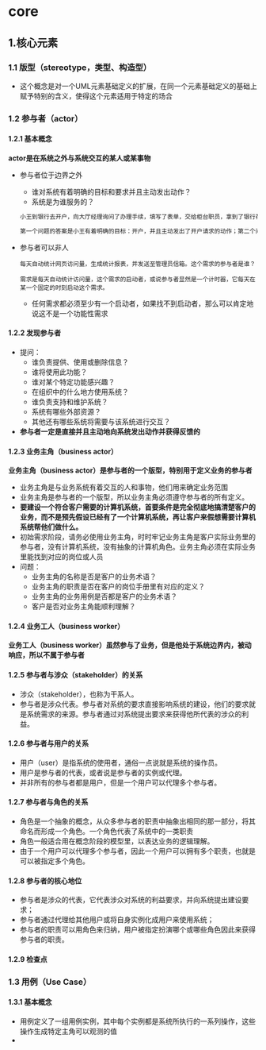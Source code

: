 # core



## 1.核心元素

### 1.1 版型（stereotype，类型、构造型）

- 这个概念是对一个UML元素基础定义的扩展，在同一个元素基础定义的基础上赋予特别的含义，使得这个元素适用于特定的场合



### 1.2 参与者（actor）

#### 1.2.1 基本概念

**actor是在系统之外与系统交互的某人或某事物**

- 参与者位于边界之外

  - 谁对系统有着明确的目标和要求并且主动发出动作？
  - 系统是为谁服务的？

  ```tex
  小王到银行去开户，向大厅经理询问了办理手续，填写了表单，交给柜台职员，拿到了银行存折。
  
  第一个问题的答案是小王有着明确的目标：开户，并且主动发出了开户请求的动作；第二个问题的答案是系统运作的结果是给小王提供了开户的服务。小王是当然的参与者，而大厅经理和柜台职员都不满足条件，在小王没有主动发出动作以前，他们都不会做事情，所以他们不是参与者。同时，由于确定了小王是参与者，相应地也就明确了系统边界，包括大厅经理和柜台职员在内的其他事物都在系统边界以内
  ```

- 参与者可以非人

  ```
  每天自动统计网页访问量，生成统计报表，并发送至管理员信箱。这个需求的参与者是谁？
  
  需求是每天自动统计访问量，这个需求的启动者，或说参与者显然是一个计时器，它每天在某一个固定的时刻启动这个需求。
  ```

  - 任何需求都必须至少有一个启动者，如果找不到启动者，那么可以肯定地说这不是一个功能性需求



#### 1.2.2 发现参与者

- 提问：
  - 谁负责提供、使用或删除信息？
  - 谁将使用此功能？
  - 谁对某个特定功能感兴趣？
  - 在组织中的什么地方使用系统？
  - 谁负责支持和维护系统？
  - 系统有哪些外部资源？
  - 其他还有哪些系统将需要与该系统进行交互？
- **参与者一定是直接并且主动地向系统发出动作并获得反馈的**



#### 1.2.3 业务主角（business actor）

**业务主角（business actor）是参与者的一个版型，特别用于定义业务的参与者**

- 业务主角是与业务系统有着交互的人和事物，他们用来确定业务范围
- 业务主角是参与者的一个版型，所以业务主角必须遵守参与者的所有定义。
- **要建设一个符合客户需要的计算机系统，首要条件是完全彻底地搞清楚客户的业务，而不是预先假设已经有了一个计算机系统，再让客户来假想需要计算机系统帮他们做什么。**
- 初始需求阶段，请务必使用业务主角，时时牢记业务主角是客户实际业务里的参与者，没有计算机系统，没有抽象的计算机角色。业务主角必须在实际业务里能找到对应的岗位或人员
- 问题：
  - 业务主角的名称是否是客户的业务术语？
  - 业务主角的职责是否在客户的岗位手册里有对应的定义？
  - 业务主角的业务用例是否都是客户的业务术语？
  - 客户是否对业务主角能顺利理解？





#### 1.2.4 业务工人（business worker）

**业务工人（business worker）虽然参与了业务，但是他处于系统边界内，被动响应，所以不属于参与者**



#### 1.2.5 参与者与涉众（stakeholder）的关系

- 涉众（stakeholder），也称为干系人。
- 参与者是涉众代表。参与者对系统的要求直接影响系统的建设，他们的要求就是系统需求的来源。参与者通过对系统提出要求来获得他所代表的涉众的利益。



#### 1.2.6 参与者与用户的关系

- 用户（user）是指系统的使用者，通俗一点说就是系统的操作员。
- 用户是参与者的代表，或者说是参与者的实例或代理。
- 并非所有的参与者都是用户，但是一个用户可以代理多个参与者。



#### 1.2.7 参与者与角色的关系

- 角色是一个抽象的概念，从众多参与者的职责中抽象出相同的那一部分，将其命名而形成一个角色。一个角色代表了系统中的一类职责
- 角色一般适合用在概念阶段的模型里，以表达业务的逻辑理解。
- 由于一个用户可以代理多个参与者，因此一个用户可以拥有多个职责，也就是可以被指定多个角色。



#### 1.2.8 参与者的核心地位

- 参与者是涉众的代表，它代表涉众对系统的利益要求，并向系统提出建设要求；
- 参与者通过代理给其他用户或将自身实例化成用户来使用系统；
- 参与者的职责可以用角色来归纳，用户被指定扮演哪个或哪些角色因此来获得参与者的职责。



#### 1.2.9 检查点





### 1.3 用例（Use Case）

#### 1.3.1 基本概念

- 用例定义了一组用例实例，其中每个实例都是系统所执行的一系列操作，这些操作生成特定主角可以观测的值
- 





















